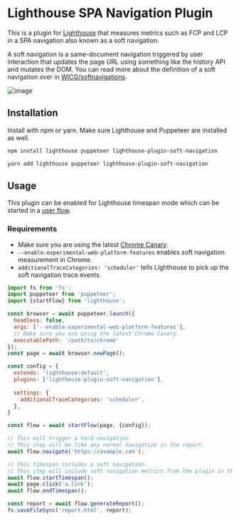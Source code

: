 # Lighthouse SPA Navigation Plugin

This is a plugin for [Lighthouse](https://github.com/GoogleChrome/lighthouse) that measures metrics such as FCP and LCP in a SPA navigation also known as a soft navigation.

A soft navigation is a same-document navigation triggered by user interaction that updates the page URL using something like the history API and mutates the DOM. You can read more about the definition of a soft navigation over in [WICG/softnavigations](https://github.com/WICG/soft-navigations).

![image](https://user-images.githubusercontent.com/6752989/220516999-554165f5-f246-4640-b5f6-78da173a17e1.png)

## Installation

Install with npm or yarn. Make sure Lighthouse and Puppeteer are installed as well.

```sh
npm install lighthouse puppeteer lighthouse-plugin-soft-navigation
```

```sh
yarn add lighthouse puppeteer lighthouse-plugin-soft-navigation
```

## Usage

This plugin can be enabled for Lighthouse timespan mode which can be started in a [user flow](https://github.com/GoogleChrome/lighthouse/blob/main/docs/user-flows.md).

### Requirements

- Make sure you are using the latest [Chrome Canary](https://www.google.com/chrome/canary/).
- `--enable-experimental-web-platform-features` enables soft navigation measurement in Chrome.
- `additionalTraceCategories: 'scheduler'` tells Lighthouse to pick up the soft navigation trace events.

```js
import fs from 'fs';
import puppeteer from 'puppeteer';
import {startFlow} from 'lighthouse';

const browser = await puppeteer.launch({
  headless: false,
  args: ['--enable-experimental-web-platform-features'],
  // Make sure you are using the latest Chrome Canary.
  executablePath: '/path/to/chrome'
});
const page = await browser.newPage();

const config = {
  extends: 'lighthouse:default',
  plugins: ['lighthouse-plugin-soft-navigation'],
  
  settings: {
    additionalTraceCategories: 'scheduler',
  },
}

const flow = await startFlow(page, {config});

// This will trigger a hard navigation.
// This step will be like any normal navigation in the report.
await flow.navigate('https://example.com');

// This timespan includes a soft navigation.
// This step will include soft navigation metrics from the plugin in the report.
await flow.startTimespan();
await page.click('a.link');
await flow.endTimespan();

const report = await flow.generateReport();
fs.saveFileSync('report.html', report);
```
